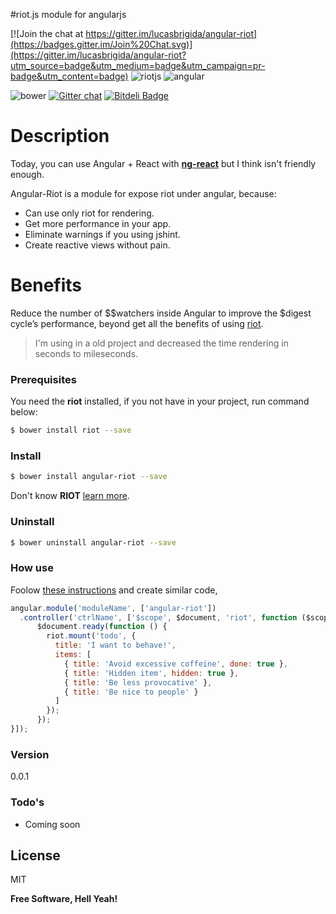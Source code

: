#riot.js module for angularjs

[![Join the chat at https://gitter.im/lucasbrigida/angular-riot](https://badges.gitter.im/Join%20Chat.svg)](https://gitter.im/lucasbrigida/angular-riot?utm_source=badge&utm_medium=badge&utm_campaign=pr-badge&utm_content=badge)
![riotjs](https://muut.com/riotjs/logo/riot240x.png)    ![angular](https://angularjs.org/img/AngularJS-large.png)

![bower](https://img.shields.io/bower/v/angular-riot.svg)   [![Gitter chat](https://badges.gitter.im/lucasbrigida/angular-riot.png)](https://gitter.im/lucasbrigida/angular-riot) [![Bitdeli Badge](https://d2weczhvl823v0.cloudfront.net/lucasbrigida/angular-riot/trend.png)](https://bitdeli.com/free "Bitdeli Badge")

Description
=========
Today, you can use Angular + React with **[ng-react](https://github.com/davidchang/ngReact)** but I think isn't friendly enough.

Angular-Riot is a module for expose riot under angular, because:
- Can use only riot for rendering.
- Get more performance in your app.
- Eliminate warnings if you using jshint.
- Create reactive views without pain.

Benefits
=======
Reduce the number of $$watchers inside Angular to improve the $digest cycle’s performance, beyond get all the benefits of using [riot](https://muut.com/riotjs).

> I'm using in a old project and decreased the time rendering in seconds to mileseconds.


### Prerequisites
You need the **riot** installed, if you not have in your project, run command below:
``` sh
$ bower install riot --save
```
### Install
``` sh
$ bower install angular-riot --save
```
Don't know **RIOT** [learn more](https://muut.com/riotjs/).

### Uninstall
``` bash
$ bower uninstall angular-riot --save
```
### How use
Foolow [these instructions](https://muut.com/riotjs/guide/) and create similar code, 
``` javascript
angular.module('moduleName', ['angular-riot'])
  .controller('ctrlName', ['$scope', $document, 'riot', function ($scope, $document, riot) {
      $document.ready(function () { 
        riot.mount('todo', {
          title: 'I want to behave!',
          items: [
            { title: 'Avoid excessive coffeine', done: true },
            { title: 'Hidden item', hidden: true },
            { title: 'Be less provocative' },
            { title: 'Be nice to people' }
          ]
        });
      });
}]);
```
### Version
0.0.1

### Todo's

 - Coming soon

License
----

MIT


**Free Software, Hell Yeah!**
